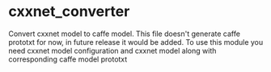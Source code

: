# cxxnet_converter
Convert cxxnet model to caffe model. This file doesn't generate caffe prototxt for now, in future release it would be added.
To use this module you need cxxnet model configuration and cxxnet model along with corresponding caffe model prototxt
